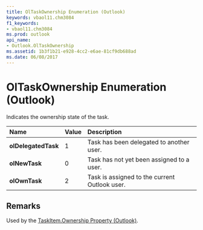 ```yaml
---
title: OlTaskOwnership Enumeration (Outlook)
keywords: vbaol11.chm3084
f1_keywords:
- vbaol11.chm3084
ms.prod: outlook
api_name:
- Outlook.OlTaskOwnership
ms.assetid: 1b3f1b21-e928-4cc2-e6ae-81cf9db688ad
ms.date: 06/08/2017
---
```



# OlTaskOwnership Enumeration (Outlook)

Indicates the ownership state of the task.



|Name|Value|Description|
|:-----|:-----|:-----|
| **olDelegatedTask**|1|Task has been delegated to another user.|
| **olNewTask**|0|Task has not yet been assigned to a user.|
| **olOwnTask**|2|Task is assigned to the current Outlook user.|

## Remarks

Used by the [TaskItem.Ownership Property (Outlook)](Outlook.TaskItem.Ownership.md).


